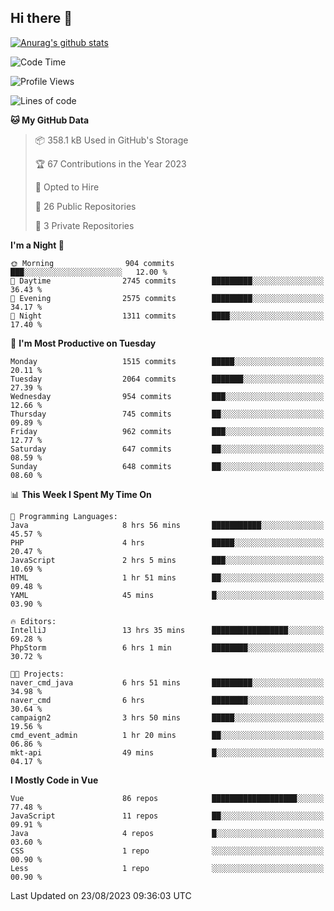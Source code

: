 ## Hi there 👋

[![Anurag's github stats](https://github-readme-stats.vercel.app/api?username=Songwonseok)](https://github.com/anuraghazra/github-readme-stats)



<!--START_SECTION:waka-->
![Code Time](http://img.shields.io/badge/Code%20Time-2%2C471%20hrs%2054%20mins-blue)

![Profile Views](http://img.shields.io/badge/Profile%20Views-0-blue)

![Lines of code](https://img.shields.io/badge/From%20Hello%20World%20I%27ve%20Written-35.0%20million%20lines%20of%20code-blue)

**🐱 My GitHub Data** 

> 📦 358.1 kB Used in GitHub's Storage 
 > 
> 🏆 67 Contributions in the Year 2023
 > 
> 💼 Opted to Hire
 > 
> 📜 26 Public Repositories 
 > 
> 🔑 3 Private Repositories 
 > 
**I'm a Night 🦉** 

```text
🌞 Morning                904 commits         ███░░░░░░░░░░░░░░░░░░░░░░   12.00 % 
🌆 Daytime                2745 commits        █████████░░░░░░░░░░░░░░░░   36.43 % 
🌃 Evening                2575 commits        █████████░░░░░░░░░░░░░░░░   34.17 % 
🌙 Night                  1311 commits        ████░░░░░░░░░░░░░░░░░░░░░   17.40 % 
```
📅 **I'm Most Productive on Tuesday** 

```text
Monday                   1515 commits        █████░░░░░░░░░░░░░░░░░░░░   20.11 % 
Tuesday                  2064 commits        ███████░░░░░░░░░░░░░░░░░░   27.39 % 
Wednesday                954 commits         ███░░░░░░░░░░░░░░░░░░░░░░   12.66 % 
Thursday                 745 commits         ██░░░░░░░░░░░░░░░░░░░░░░░   09.89 % 
Friday                   962 commits         ███░░░░░░░░░░░░░░░░░░░░░░   12.77 % 
Saturday                 647 commits         ██░░░░░░░░░░░░░░░░░░░░░░░   08.59 % 
Sunday                   648 commits         ██░░░░░░░░░░░░░░░░░░░░░░░   08.60 % 
```


📊 **This Week I Spent My Time On** 

```text
💬 Programming Languages: 
Java                     8 hrs 56 mins       ███████████░░░░░░░░░░░░░░   45.57 % 
PHP                      4 hrs               █████░░░░░░░░░░░░░░░░░░░░   20.47 % 
JavaScript               2 hrs 5 mins        ███░░░░░░░░░░░░░░░░░░░░░░   10.69 % 
HTML                     1 hr 51 mins        ██░░░░░░░░░░░░░░░░░░░░░░░   09.48 % 
YAML                     45 mins             █░░░░░░░░░░░░░░░░░░░░░░░░   03.90 % 

🔥 Editors: 
IntelliJ                 13 hrs 35 mins      █████████████████░░░░░░░░   69.28 % 
PhpStorm                 6 hrs 1 min         ████████░░░░░░░░░░░░░░░░░   30.72 % 

🐱‍💻 Projects: 
naver_cmd_java           6 hrs 51 mins       █████████░░░░░░░░░░░░░░░░   34.98 % 
naver_cmd                6 hrs               ████████░░░░░░░░░░░░░░░░░   30.64 % 
campaign2                3 hrs 50 mins       █████░░░░░░░░░░░░░░░░░░░░   19.56 % 
cmd_event_admin          1 hr 20 mins        ██░░░░░░░░░░░░░░░░░░░░░░░   06.86 % 
mkt-api                  49 mins             █░░░░░░░░░░░░░░░░░░░░░░░░   04.17 % 
```

**I Mostly Code in Vue** 

```text
Vue                      86 repos            ███████████████████░░░░░░   77.48 % 
JavaScript               11 repos            ██░░░░░░░░░░░░░░░░░░░░░░░   09.91 % 
Java                     4 repos             █░░░░░░░░░░░░░░░░░░░░░░░░   03.60 % 
CSS                      1 repo              ░░░░░░░░░░░░░░░░░░░░░░░░░   00.90 % 
Less                     1 repo              ░░░░░░░░░░░░░░░░░░░░░░░░░   00.90 % 
```




 Last Updated on 23/08/2023 09:36:03 UTC
<!--END_SECTION:waka-->
